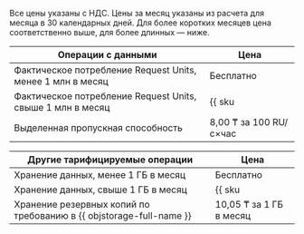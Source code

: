 Все цены указаны с НДС. Цены за месяц указаны из расчета для месяца в 30 календарных дней. Для более коротких месяцев цена соответственно выше, для более длинных — ниже.

Операции с данными                                                  | Цена
------------------------------------------------                    | ----------------------
Фактическое потребление Request Units, менее 1 млн в месяц          | Бесплатно
Фактическое потребление Request Units, свыше 1 млн в месяц          | {{ sku|KZT|ydb.v1.serverless.requests|pricingRate.1|string }} за 1 миллион RU
Выделенная пропускная способность                                   | 8,00 ₸ за 100 RU/с×час

Другие тарифицируемые операции                                      | Цена
------------------------------------------------                    | ----------------------
Хранение данных, менее 1 ГБ в месяц                                 | Бесплатно
Хранение данных, свыше 1 ГБ в месяц                                 | {{ sku|KZT|ydb.cluster.v1.ssd|month|string }} за 1 ГБ в месяц
Хранение резервных копий по требованию в {{ objstorage-full-name }} | 10,05 ₸ за 1 ГБ в месяц
